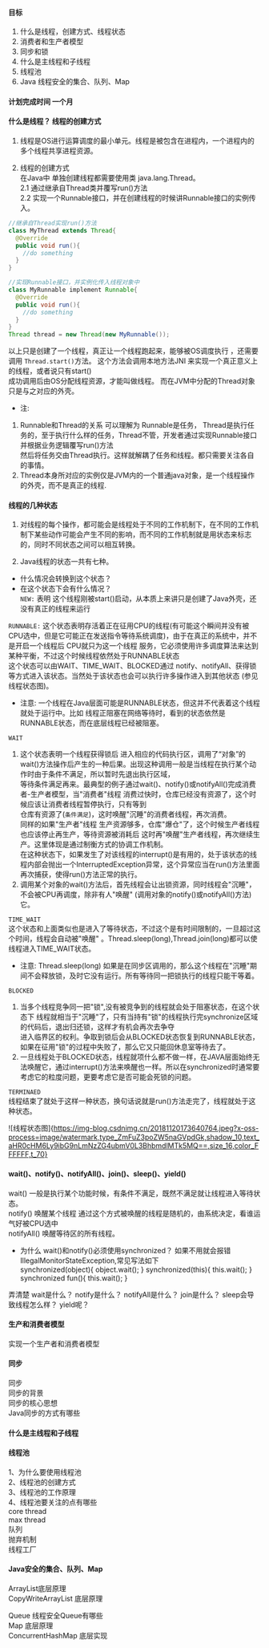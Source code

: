 #### 目标
1. 什么是线程，创建方式、线程状态  
2. 消费者和生产者模型  
3. 同步和锁  
4. 什么是主线程和子线程  
5. 线程池  
6. Java 线程安全的集合、队列、Map  

#### 计划完成时间 一个月  

#### 什么是线程？ 线程的创建方式  
1. 线程是OS进行运算调度的最小单元。线程是被包含在进程内，一个进程内的多个线程共享进程资源。

2. 线程的创建方式  
在Java中 单独创建线程都需要使用类 java.lang.Thread。  
2.1 通过继承自Thread类并覆写run()方法  
2.2 实现一个Runnable接口，并在创建线程的时候讲Runnable接口的实例传入。  
```java
//继承自Thread实现run()方法  
class MyThread extends Thread{
  @Override
  public void run(){
    //do something
  }
}

//实现Runnable接口，并实例化传入线程对象中  
class MyRunnable implement Runnable{
  @Override
  public void run(){
    //do something
  }
}
Thread thread = new Thread(new MyRunnable());  
```
以上只是创建了一个线程，真正让一个线程跑起来，能够被OS调度执行 ，还需要调用 `Thread.start()`方法。 这个方法会调用本地方法JNI 来实现一个真正意义上的线程，或者说只有start()  
成功调用后由OS分配线程资源，才能叫做线程。 而在JVM中分配的Thread对象只是与之对应的外壳。  

* 注: 
1. Runnable和Thread的关系 可以理解为  Runnable是任务， Thread是执行任务的，至于执行什么样的任务，Thread不管，开发者通过实现Runnable接口并根据业务逻辑覆写run()方法  
然后将任务交由Thread执行。这样就解耦了任务和线程。都只需要关注各自的事情。  
2. Thread本身所对应的实例仅是JVM内的一个普通java对象，是一个线程操作的外壳，而不是真正的线程.  

#### 线程的几种状态    
1. 对线程的每个操作，都可能会是线程处于不同的工作机制下，在不同的工作机制下某些动作可能会产生不同的影响，而不同的工作机制就是用状态来标志的，同时不同状态之间可以相互转换。

2. Java线程的状态一共有七种。    
 * 什么情况会转换到这个状态？    
 * 在这个状态下会有什么情况？    
`NEW:` 表明 这个线程刚被start()启动，从本质上来讲只是创建了Java外壳，还没有真正的线程来运行   

`RUNNABLE:`  这个状态表明存活着正在征用CPU的线程(有可能这个瞬间并没有被CPU选中，但是它可能正在发送指令等待系统调度)，由于在真正的系统中，并不是开启一个线程后 CPU就只为这一个线程
服务，它必须使用许多调度算法来达到某种平衡，不过这个时候线程依然处于RUNNABLE状态  
这个状态可以由WAIT、TIME_WAIT、BLOCKED通过 notify、notifyAll、获得锁等方式进入该状态。当然处于该状态也会可以执行许多操作进入到其他状态 (参见线程状态图)。
* 注意: 一个线程在Java层面可能是RUNNABLE状态，但这并不代表着这个线程就处于运行中。比如 线程正阻塞在网络等待时，看到的状态依然是RUNNABLE状态，而在底层线程已经被阻塞。     

`WAIT`   
1. 这个状态表明一个线程获得锁后 进入相应的代码执行区，调用了“对象”的wait()方法操作后产生的一种后果。出现这种调用一般是当线程在执行某个动作时由于条件不满足，所以暂时先退出执行区域，    
   等待条件满足再来。最典型的例子通过wait()、notify()或notifyAll()完成消费者-生产者模型，当"消费者"线程 消费过快时，仓库已经没有资源了，这个时候应该让消费者线程暂停执行，只有等到    
   仓库有资源了(`条件满足`)，这时唤醒"沉睡"的消费者线程，再次消费。     
   同样的如果"生产者"线程 生产资源够多，仓库"爆仓"了，这个时候生产者线程也应该停止再生产，等待资源被消耗后 这时再"唤醒"生产者线程，再次继续生产。这里体现是通过制衡方式的协调工作机制。  
   在这种状态下，如果发生了对该线程的interrupt()是有用的，处于该状态的线程内部会抛出一个InterruptedException异常，这个异常应当在run()方法里面再次捕获，使得run()方法正常的执行。  
2. 调用某个对象的wait()方法后，首先线程会让出锁资源，同时线程会"沉睡"，不会被CPU再调度，除非有人"唤醒" (调用对象的notify()或notifyAll()方法)它。  

`TIME_WAIT`    
这个状态和上面类似也是进入了等待状态，不过这个是有时间限制的，一旦超过这个时间，线程会自动被"唤醒" 。Thread.sleep(long),Thread.join(long)都可以使线程进入TIME_WAIT状态。  
* 注意: Thread.sleep(long) 如果是在同步区调用的，那么这个线程在"沉睡"期间不会释放锁，及时它没有运行。所有等待同一把锁执行的线程只能干等着。  

`BLOCKED`  
1. 当多个线程竞争同一把"锁",没有被竞争到的线程就会处于阻塞状态，在这个状态下 线程就相当于"沉睡"了，只有当持有"锁"的线程执行完synchronize区域的代码后，退出归还锁，这样才有机会再次去争夺    
进入临界区的权利。争取到锁后会从BLOCKED状态恢复到RUNNABLE状态，如果在征用"锁"的过程中失败了，那么它又只能回休息室等待去了。  
2. 一旦线程处于BLOCKED状态，线程就项什么都不做一样，在JAVA层面始终无法唤醒它，通过interrupt()方法来唤醒也一样。所以在synchronized时通常要考虑它的粒度问题，更要考虑它是否可能会死锁的问题。  

`TERMINAED`  
线程结束了就处于这样一种状态，换句话说就是run()方法走完了，线程就处于这种状态。    

![线程状态图]{https://img-blog.csdnimg.cn/20181120173640764.jpeg?x-oss-process=image/watermark,type_ZmFuZ3poZW5naGVpdGk,shadow_10,text_aHR0cHM6Ly9ibG9nLmNzZG4ubmV0L3BhbmdlMTk5MQ==,size_16,color_FFFFFF,t_70}  


#### wait()、notify()、notifyAll()、join()、sleep()、yield()     
wait() 一般是执行某个功能时候，有条件不满足，既然不满足就让线程进入等待状态。  
notify() 唤醒某个线程 通过这个方式被唤醒的线程是随机的，由系统决定，看谁运气好被CPU选中  
notifyAll() 唤醒等待区的所有线程。   

* 为什么 wait()和notify()必须使用synchronized？ 
如果不用就会报错IllegalMonitorStateException,常见写法如下  
synchronized(object){
  object.wait();
}
synchronized(this){
  this.wait();
}
synchronized fun(){
  this.wait();
}


弄清楚 wait是什么？
notify是什么？
notifyAll是什么？
join是什么？
sleep会导致线程怎么样？
yield呢？
 
#### 生产和消费者模型    
实现一个生产者和消费者模型  


#### 同步  
同步  
同步的背景  
同步的核心思想  
Java同步的方式有哪些  


#### 什么是主线程和子线程  

#### 线程池  

1、为什么要使用线程池  
2、线程池的创建方式  
3、线程池的工作原理  
4、线程池要关注的点有哪些  
   core thread  
   max thread  
   队列  
   抛弃机制  
   线程工厂  

#### Java安全的集合、队列、Map    
ArrayList<E>底层原理  
CopyWriteArrayList<E> 底层原理  

Queue 线程安全Queue有哪些  
Map 底层原理  
ConcurrentHashMap 底层实现  
